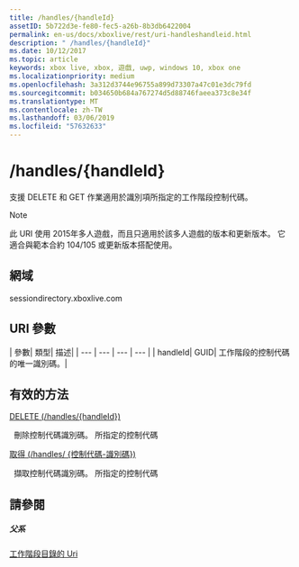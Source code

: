 ```yaml
---
title: /handles/{handleId}
assetID: 5b722d3e-fe80-fec5-a26b-8b3db6422004
permalink: en-us/docs/xboxlive/rest/uri-handleshandleid.html
description: " /handles/{handleId}"
ms.date: 10/12/2017
ms.topic: article
keywords: xbox live, xbox, 遊戲, uwp, windows 10, xbox one
ms.localizationpriority: medium
ms.openlocfilehash: 3a312d3744e96755a899d73307a47c01e3dc79fd
ms.sourcegitcommit: b034650b684a767274d5d88746faeea373c8e34f
ms.translationtype: MT
ms.contentlocale: zh-TW
ms.lasthandoff: 03/06/2019
ms.locfileid: "57632633"
---
```

# <a name="handleshandleid"></a>/handles/{handleId}
支援 DELETE 和 GET 作業適用於識別項所指定的工作階段控制代碼。 

> [!NOTE] 
> 此 URI 使用 2015年多人遊戲，而且只適用於該多人遊戲的版本和更新版本。 它適合與範本合約 104/105 或更新版本搭配使用。  

 
<a id="ID4EQ"></a>

 
## <a name="domain"></a>網域
sessiondirectory.xboxlive.com  
<a id="ID4EV"></a>

 
## <a name="uri-parameters"></a>URI 參數
 
| 參數| 類型| 描述| 
| --- | --- | --- | --- | 
| handleId| GUID| 工作階段的控制代碼的唯一識別碼。| 
  
<a id="ID4ERB"></a>

 
## <a name="valid-methods"></a>有效的方法

[DELETE (/handles/{handleId})](uri-handleshandleiddelete.md)

&nbsp;&nbsp;刪除控制代碼識別碼。 所指定的控制代碼

[取得 (/handles/ {控制代碼-識別碼})](uri-handleshandleidget.md)

&nbsp;&nbsp;擷取控制代碼識別碼。 所指定的控制代碼
 
<a id="ID4E4B"></a>

 
## <a name="see-also"></a>請參閱
 
<a id="ID4E6B"></a>

 
##### <a name="parent"></a>父系 

[工作階段目錄的 Uri](atoc-reference-sessiondirectory.md)

   